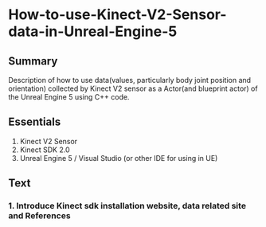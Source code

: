 # How-to-use-Kinect-V2-Sensor-data-in-Unreal-Engine-5

## Summary
Description of how to use data(values, particularly body joint position and orientation) collected by Kinect V2 sensor as a Actor(and blueprint actor) of the Unreal Engine 5 using C++ code.


## Essentials
1. Kinect V2 Sensor
2. Kinect SDK 2.0
3. Unreal Engine 5 / Visual Studio (or other IDE for using in UE)


## Text
### 1. Introduce Kinect sdk installation website, data related site and References
